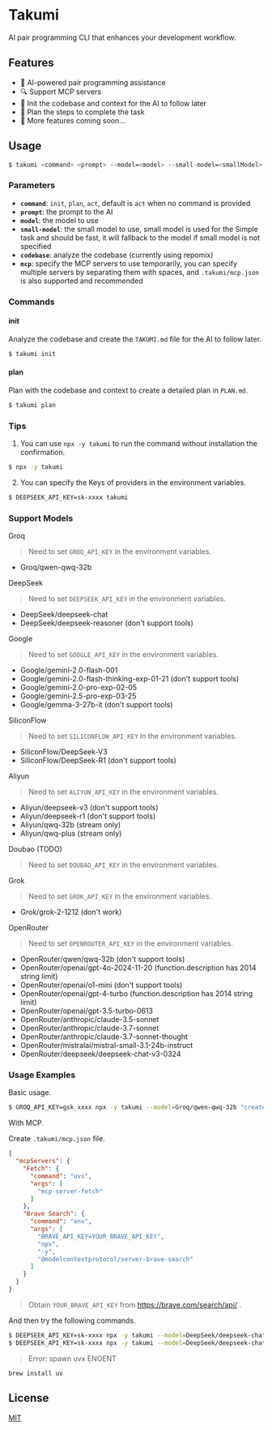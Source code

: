 # Takumi

AI pair programming CLI that enhances your development workflow.

## Features

- 🤖 AI-powered pair programming assistance
- 🔍 Support MCP servers
- 📝 Init the codebase and context for the AI to follow later
- 📝 Plan the steps to complete the task
- 📝 More features coming soon...

## Usage

```bash
$ takumi <command> <prompt> --model=<model> --small-model=<smallModel> --codebase --mcp=<mcp>
```

### Parameters

- **`command`**: `init`, `plan`, `act`, default is `act` when no command is provided
- **`prompt`**: the prompt to the AI
- **`model`**: the model to use
- **`small-model`**: the small model to use, small model is used for the Simple task and should be fast, it will fallback to the model if small model is not specified
- **`codebase`**: analyze the codebase (currently using repomix)
- **`mcp`**: specify the MCP servers to use temporarily, you can specify multiple servers by separating them with spaces, and `.takumi/mcp.json` is also supported and recommended

### Commands

#### init

Analyze the codebase and create the `TAKUMI.md` file for the AI to follow later.

```bash
$ takumi init
```

#### plan

Plan with the codebase and context to create a detailed plan in `PLAN.md`.

```bash
$ takumi plan
```

### Tips

1. You can use `npx -y takumi` to run the command without installation the confirmation.

```bash
$ npx -y takumi
```

2. You can specify the Keys of providers in the environment variables.

```bash
$ DEEPSEEK_API_KEY=sk-xxxx takumi
```

### Support Models

Groq

> Need to set `GROQ_API_KEY` in the environment variables.

- Groq/qwen-qwq-32b

DeepSeek

> Need to set `DEEPSEEK_API_KEY` in the environment variables.

- DeepSeek/deepseek-chat
- DeepSeek/deepseek-reasoner (don't support tools)

Google

> Need to set `GOOGLE_API_KEY` in the environment variables.

- Google/gemini-2.0-flash-001
- Google/gemini-2.0-flash-thinking-exp-01-21 (don't support tools)
- Google/gemini-2.0-pro-exp-02-05
- Google/gemini-2.5-pro-exp-03-25
- Google/gemma-3-27b-it (don't support tools)

SiliconFlow

> Need to set `SILICONFLOW_API_KEY` in the environment variables.

- SiliconFlow/DeepSeek-V3
- SiliconFlow/DeepSeek-R1 (don't support tools)

Aliyun

> Need to set `ALIYUN_API_KEY` in the environment variables.

- Aliyun/deepseek-v3 (don't support tools)
- Aliyun/deepseek-r1 (don't support tools)
- Aliyun/qwq-32b (stream only)
- Aliyun/qwq-plus (stream only)

Doubao (TODO)

> Need to set `DOUBAO_API_KEY` in the environment variables.

Grok

> Need to set `GROK_API_KEY` in the environment variables.

- Grok/grok-2-1212 (don't work)

OpenRouter

> Need to set `OPENROUTER_API_KEY` in the environment variables.

- OpenRouter/qwen/qwq-32b (don't support tools)
- OpenRouter/openai/gpt-4o-2024-11-20 (function.description has 2014 string limit)
- OpenRouter/openai/o1-mini (don't support tools)
- OpenRouter/openai/gpt-4-turbo (function.description has 2014 string limit)
- OpenRouter/openai/gpt-3.5-turbo-0613
- OpenRouter/anthropic/claude-3.5-sonnet
- OpenRouter/anthropic/claude-3.7-sonnet
- OpenRouter/anthropic/claude-3.7-sonnet-thought
- OpenRouter/mistralai/mistral-small-3.1-24b-instruct
- OpenRouter/deepseek/deepseek-chat-v3-0324

### Usage Examples

Basic usage.

```bash
$ GROQ_API_KEY=gsk_xxxx npx -y takumi --model=Groq/qwen-qwq-32b "create a.txt with some romantic text"
```

With MCP.

Create `.takumi/mcp.json` file.

```json
{
  "mcpServers": {
    "Fetch": {
      "command": "uvx",
      "args": [
        "mcp-server-fetch"
      ]
    },
    "Brave Search": {
      "command": "env",
      "args": [
        "BRAVE_API_KEY=YOUR_BRAVE_API_KEY",
        "npx",
        "-y",
        "@modelcontextprotocol/server-brave-search"
      ]
    }
  }
}
```

> Obtain `YOUR_BRAVE_API_KEY` from https://brave.com/search/api/ .

And then try the following commands.

```bash
$ DEEPSEEK_API_KEY=sk-xxxx npx -y takumi --model=DeepSeek/deepseek-chat "fetch https://sorrycc.com/about and tell me who is sorrycc"
$ DEEPSEEK_API_KEY=sk-xxxx npx -y takumi --model=DeepSeek/deepseek-chat "search and tell me how old is zhaobenshan"
```

> Error: spawn uvx ENOENT

```base
brew install uv
```

## License

[MIT](./LICENSE)
